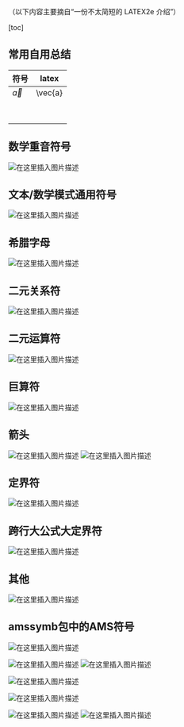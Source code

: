 （以下内容主要摘自“一份不太简短的 LATEX2e 介绍”）

[toc]

## 常用自用总结

| 符号      | latex   |
| --------- | ------- |
| $\vec{a}$ | \vec{a} |
|           |         |
|           |         |
|           |         |
|           |         |
|           |         |
|           |         |
|           |         |
|           |         |





## 数学重音符号

![在这里插入图片描述](https://img-blog.csdnimg.cn/20201103153735904.png?x-oss-process=image/watermark,type_ZmFuZ3poZW5naGVpdGk,shadow_10,text_aHR0cHM6Ly9ibG9nLmNzZG4ubmV0L0REX1BQX0pK,size_16,color_FFFFFF,t_70#pic_center)



## 文本/数学模式通用符号

![在这里插入图片描述](https://img-blog.csdnimg.cn/20201103153555611.png?x-oss-process=image/watermark,type_ZmFuZ3poZW5naGVpdGk,shadow_10,text_aHR0cHM6Ly9ibG9nLmNzZG4ubmV0L0REX1BQX0pK,size_16,color_FFFFFF,t_70#pic_center)


## 希腊字母

![在这里插入图片描述](https://img-blog.csdnimg.cn/20201103153533936.png?x-oss-process=image/watermark,type_ZmFuZ3poZW5naGVpdGk,shadow_10,text_aHR0cHM6Ly9ibG9nLmNzZG4ubmV0L0REX1BQX0pK,size_16,color_FFFFFF,t_70#pic_center)
## 二元关系符

![在这里插入图片描述](https://img-blog.csdnimg.cn/20201103153628674.png?x-oss-process=image/watermark,type_ZmFuZ3poZW5naGVpdGk,shadow_10,text_aHR0cHM6Ly9ibG9nLmNzZG4ubmV0L0REX1BQX0pK,size_16,color_FFFFFF,t_70#pic_center)
## 二元运算符
![在这里插入图片描述](https://img-blog.csdnimg.cn/20201103153656239.png?x-oss-process=image/watermark,type_ZmFuZ3poZW5naGVpdGk,shadow_10,text_aHR0cHM6Ly9ibG9nLmNzZG4ubmV0L0REX1BQX0pK,size_16,color_FFFFFF,t_70#pic_center)


## 巨算符

![在这里插入图片描述](https://img-blog.csdnimg.cn/20201103153719782.png?x-oss-process=image/watermark,type_ZmFuZ3poZW5naGVpdGk,shadow_10,text_aHR0cHM6Ly9ibG9nLmNzZG4ubmV0L0REX1BQX0pK,size_16,color_FFFFFF,t_70#pic_center)
## 箭头

![在这里插入图片描述](https://img-blog.csdnimg.cn/20201103153808163.png?x-oss-process=image/watermark,type_ZmFuZ3poZW5naGVpdGk,shadow_10,text_aHR0cHM6Ly9ibG9nLmNzZG4ubmV0L0REX1BQX0pK,size_16,color_FFFFFF,t_70#pic_center)
![在这里插入图片描述](https://img-blog.csdnimg.cn/20201103153853964.png#pic_center)


## 定界符

![在这里插入图片描述](https://img-blog.csdnimg.cn/20201103153907177.png?x-oss-process=image/watermark,type_ZmFuZ3poZW5naGVpdGk,shadow_10,text_aHR0cHM6Ly9ibG9nLmNzZG4ubmV0L0REX1BQX0pK,size_16,color_FFFFFF,t_70#pic_center)

## 跨行大公式大定界符

![在这里插入图片描述](https://img-blog.csdnimg.cn/20201103153929390.png?x-oss-process=image/watermark,type_ZmFuZ3poZW5naGVpdGk,shadow_10,text_aHR0cHM6Ly9ibG9nLmNzZG4ubmV0L0REX1BQX0pK,size_16,color_FFFFFF,t_70#pic_center)

## 其他

![在这里插入图片描述](https://img-blog.csdnimg.cn/2020110315394174.png?x-oss-process=image/watermark,type_ZmFuZ3poZW5naGVpdGk,shadow_10,text_aHR0cHM6Ly9ibG9nLmNzZG4ubmV0L0REX1BQX0pK,size_16,color_FFFFFF,t_70#pic_center)

## amssymb包中的AMS符号

![在这里插入图片描述](https://img-blog.csdnimg.cn/20201103154149349.png#pic_center)


![在这里插入图片描述](https://img-blog.csdnimg.cn/20201103154200476.png?x-oss-process=image/watermark,type_ZmFuZ3poZW5naGVpdGk,shadow_10,text_aHR0cHM6Ly9ibG9nLmNzZG4ubmV0L0REX1BQX0pK,size_16,color_FFFFFF,t_70#pic_center)
![在这里插入图片描述](https://img-blog.csdnimg.cn/20201103154210222.png?x-oss-process=image/watermark,type_ZmFuZ3poZW5naGVpdGk,shadow_10,text_aHR0cHM6Ly9ibG9nLmNzZG4ubmV0L0REX1BQX0pK,size_16,color_FFFFFF,t_70#pic_center)

![在这里插入图片描述](https://img-blog.csdnimg.cn/20201103154222271.png?x-oss-process=image/watermark,type_ZmFuZ3poZW5naGVpdGk,shadow_10,text_aHR0cHM6Ly9ibG9nLmNzZG4ubmV0L0REX1BQX0pK,size_16,color_FFFFFF,t_70#pic_center)

![在这里插入图片描述](https://img-blog.csdnimg.cn/20201103154233247.png?x-oss-process=image/watermark,type_ZmFuZ3poZW5naGVpdGk,shadow_10,text_aHR0cHM6Ly9ibG9nLmNzZG4ubmV0L0REX1BQX0pK,size_16,color_FFFFFF,t_70#pic_center)

![在这里插入图片描述](https://img-blog.csdnimg.cn/20201103154246122.png?x-oss-process=image/watermark,type_ZmFuZ3poZW5naGVpdGk,shadow_10,text_aHR0cHM6Ly9ibG9nLmNzZG4ubmV0L0REX1BQX0pK,size_16,color_FFFFFF,t_70#pic_center)
![在这里插入图片描述](https://img-blog.csdnimg.cn/20201103154254951.png?x-oss-process=image/watermark,type_ZmFuZ3poZW5naGVpdGk,shadow_10,text_aHR0cHM6Ly9ibG9nLmNzZG4ubmV0L0REX1BQX0pK,size_16,color_FFFFFF,t_70#pic_center)